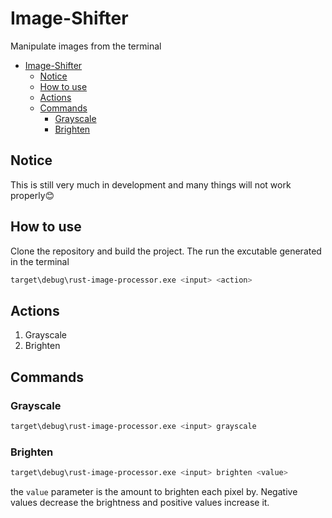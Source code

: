 # Image-Shifter
Manipulate images from the terminal

- [Image-Shifter](#image-shifter)
  - [Notice](#notice)
  - [How to use](#how-to-use)
  - [Actions](#actions)
  - [Commands](#commands)
    - [Grayscale](#grayscale)
    - [Brighten](#brighten)
## Notice
This is still very much in development and many things will not work properly😊

## How to use
Clone the repository and build the project. The run the excutable generated in the terminal

```bash
target\debug\rust-image-processor.exe <input> <action> 
```
## Actions
1. Grayscale
2. Brighten
## Commands
### Grayscale
```bash
target\debug\rust-image-processor.exe <input> grayscale 
```
### Brighten

```bash
target\debug\rust-image-processor.exe <input> brighten <value> 
```
the `value` parameter is the amount to brighten each pixel by. Negative values decrease the brightness and positive values increase it. 